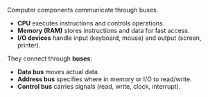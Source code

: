 Computer components communicate through buses.

* **CPU** executes instructions and controls operations.
* **Memory (RAM)** stores instructions and data for fast access.
* **I/O devices** handle input (keyboard, mouse) and output (screen, printer).

They connect through **buses**:

* **Data bus** moves actual data.
* **Address bus** specifies where in memory or I/O to read/write.
* **Control bus** carries signals (read, write, clock, interrupt).

